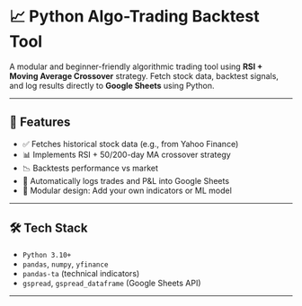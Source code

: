 # 📈 Python Algo-Trading Backtest Tool

A modular and beginner-friendly algorithmic trading tool using **RSI + Moving Average Crossover** strategy. Fetch stock data, backtest signals, and log results directly to **Google Sheets** using Python.

---

## 🚀 Features

- ✅ Fetches historical stock data (e.g., from Yahoo Finance)
- 📊 Implements RSI + 50/200-day MA crossover strategy
- 📉 Backtests performance vs market
- 📄 Automatically logs trades and P&L into Google Sheets
- 🔌 Modular design: Add your own indicators or ML model

---

## 🛠️ Tech Stack

- `Python 3.10+`
- `pandas`, `numpy`, `yfinance`
- `pandas-ta` (technical indicators)
- `gspread`, `gspread_dataframe` (Google Sheets API)

---





